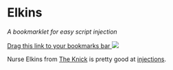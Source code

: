 # Elkins
_A bookmarklet for easy script injection_

<a href='javascript:!function(o){function n(o,n){var e=o.reduce(function(o,n){return o[n]=1,o},{});return n.filter(function(o){return!e[o]})}function e(o){var n=[].lastIndexOf.call(o,".");return n>-1?o.slice(n+1):null}function t(o){var n=document.createElement("link");n.rel="stylesheet",n.href=o,document.head.appendChild(n)}function r(o,n){var e=new XMLHttpRequest;e.open("GET",o),e.onreadystatechange=function(){4===e.readyState&&n(e.response)},e.send()}function a(o,e,t){function r(){document.body.removeChild(a),a=null}var a,c=Object.keys(window);a=document.createElement("script"),a.src=o,a.onload=function(){var t=n(c,Object.keys(window));e&&e(o,t),r()},a.onerror=function(){t&&t(o),r()},document.body.appendChild(a)}function c(o){throw new Error("Script failed to load at "+o)}function s(o,n){console.log("Script loaded at "+o),n&&console.log("Globals created: "+(n.length?n.join(", "):"NONE"))}function l(o,n,r){var l=e(o);if(null==n&&(n=s),null==r&&(r=c),"js"===l)a(o,n,r);else{if("css"!==l)throw new Error("No method for resource "+o);t(o)}}function i(o){if(!j[o])throw new Error(o+" not found. Open a pull request.");return Array.isArray(j[o])?j[o].forEach(l):"string"==typeof j[o]?l(j[o]):void 0}function d(o){var n=m+o;a(n,s,c)}function u(o){var n=o.split("/"),e=n[0],t=n[1],l=n[2]||"master",i=[e,t,l].join("/");r(m+i+"/bower.json",function(o){var n=JSON.parse(o);console.log("bower.json loaded");var e=n.main;"."===e.charAt(0)&&(e=e.slice(1));var t=m+i+e;a(t,s,c)})}var m="https://rawgit.com/",j={jquery:"https://code.jquery.com/jquery-1.11.1.min.js",underscore:"http://cdnjs.cloudflare.com/ajax/libs/underscore.js/1.7.0/underscore-min.js",lodash:"http://cdnjs.cloudflare.com/ajax/libs/lodash.js/2.4.1/lodash.min.js",backbone:"http://cdnjs.cloudflare.com/ajax/libs/backbone.js/1.1.2/backbone-min.js",angular:"http://cdnjs.cloudflare.com/ajax/libs/angular.js/1.2.20/angular.min.js",ember:"http://cdnjs.cloudflare.com/ajax/libs/ember.js/1.7.0/ember.min.js",react:"http://cdnjs.cloudflare.com/ajax/libs/react/0.11.2/react.min.js",moment:"http://cdnjs.cloudflare.com/ajax/libs/moment.js/2.8.3/moment.min.js",d3:"http://cdnjs.cloudflare.com/ajax/libs/d3/3.4.11/d3.min.js",bootstrap:["http://maxcdn.bootstrapcdn.com/bootstrap/3.2.0/css/bootstrap.min.css","http://maxcdn.bootstrapcdn.com/bootstrap/3.2.0/js/bootstrap.min.js"]},f={library:i,ghPath:d,bower:u};"undefined"!=typeof module?module.exports=f:o.Elkins=f}(this);"'>
  Drag this link to your bookmarks bar
</a>

<img src="https://dl.dropboxusercontent.com/u/26194775/img/theknick_cinemaxpromo__twocolumncontent.jpg">

Nurse Elkins from [The Knick]() is pretty good at [injections](http://33.media.tumblr.com/5b40b92293f98fad56204e4e89d9d8b8/tumblr_na61thkbTv1tbiuqvo2_400.gif).
